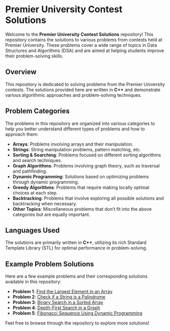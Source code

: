 # Premier University Contest Solutions

Welcome to the **Premier University Contest Solutions** repository! This repository contains the solutions to various problems from contests held at Premier University. These problems cover a wide range of topics in Data Structures and Algorithms (DSA) and are aimed at helping students improve their problem-solving skills.

## Overview

This repository is dedicated to solving problems from the Premier University contests. The solutions provided here are written in **C++** and demonstrate various algorithmic approaches and problem-solving techniques.

## Problem Categories

The problems in this repository are organized into various categories to help you better understand different types of problems and how to approach them:

- **Arrays**: Problems involving arrays and their manipulation.
- **Strings**: String manipulation problems, pattern matching, etc.
- **Sorting & Searching**: Problems focused on different sorting algorithms and search techniques.
- **Graph Algorithms**: Problems involving graph theory, such as traversal and pathfinding.
- **Dynamic Programming**: Solutions based on optimizing problems through dynamic programming.
- **Greedy Algorithms**: Problems that require making locally optimal choices at each step.
- **Backtracking**: Problems that involve exploring all possible solutions and backtracking when necessary.
- **Other Topics**: Miscellaneous problems that don’t fit into the above categories but are equally important.

## Languages Used

The solutions are primarily written in **C++**, utilizing its rich Standard Template Library (STL) for optimal performance in problem-solving.

## Example Problem Solutions

Here are a few example problems and their corresponding solutions available in this repository:

- **Problem 1**: [Find the Largest Element in an Array](./arrays/largest_element.cpp)
- **Problem 2**: [Check if a String is a Palindrome](./strings/palindrome_check.cpp)
- **Problem 3**: [Binary Search in a Sorted Array](./sorting_and_searching/binary_search.cpp)
- **Problem 4**: [Depth-First Search in a Graph](./graphs/dfs.cpp)
- **Problem 5**: [Fibonacci Sequence Using Dynamic Programming](./dynamic_programming/fibonacci.cpp)

Feel free to browse through the repository to explore more solutions!
